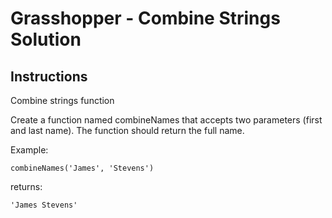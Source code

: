 # Grasshopper - Combine Strings Solution

## Instructions

Combine strings function

Create a function named combineNames that accepts two parameters (first and last name). The function should return the full name.

Example:

```
combineNames('James', 'Stevens')
```

returns:

```
'James Stevens'
```
